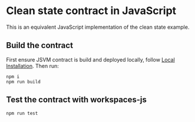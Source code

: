 # Clean state contract in JavaScript

This is an equivalent JavaScript implementation of the clean state example. 

## Build the contract

First ensure JSVM contract is build and deployed locally, follow [Local Installation](https://github.com/near/near-sdk-js#local-installation). Then run:
```
npm i
npm run build
```

## Test the contract with workspaces-js
```
npm run test
```
